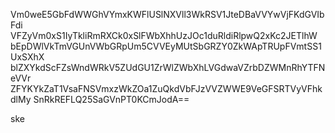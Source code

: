 Vm0weE5GbFdWWGhVYmxKWFlUSlNXVll3WkRSV1JteDBaVVYwVjFKdGVIbFdi
VFZyVm0xS1IyTkliRmRXCk0xSlFWbXhhUzJOc1duRldiRlpwQ2xKc2JETlhW
bEpDWlVkTmVGUnVWbGRpUm5CVVEyMUtSbGRZY0ZkWApTRUpFVmtSS1UxSXhX
blZXYkdScFZsWndWRkV5ZUdGU1ZrWlZWbXhLVGdwaVZrbDZWMnRhYTFNeVVr
ZFYKYkZaT1VsaFNSVmxzWkZOa1ZuQkdVbFJzVVZWWE9VeGFSRTVyVFhkdlMy
SnRkREFLQ25SaGVnPT0KCmJodA==

ske